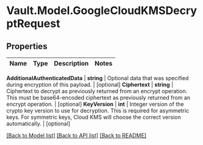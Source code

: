 # Vault.Model.GoogleCloudKMSDecryptRequest

## Properties

Name | Type | Description | Notes
------------ | ------------- | ------------- | -------------

**AdditionalAuthenticatedData** | **string** | Optional data that was specified during encryption of this payload. | [optional] **Ciphertext** | **string** | Ciphertext to decrypt as previously returned from an encrypt operation. This must be base64-encoded ciphertext as previously returned from an encrypt operation. | [optional] **KeyVersion** | **int** | Integer version of the crypto key version to use for decryption. This is required for asymmetric keys. For symmetric keys, Cloud KMS will choose the correct version automatically. | [optional] 

[[Back to Model list]](../README.md#documentation-for-models) [[Back to API list]](../README.md#documentation-for-api-endpoints) [[Back to README]](../README.md)

